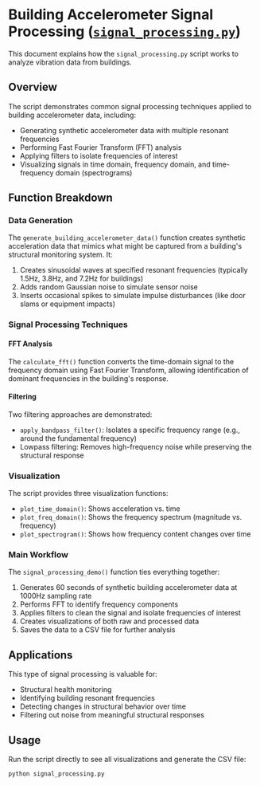 # Building Accelerometer Signal Processing ([`signal_processing.py`](signal_processing.py))

This document explains how the `signal_processing.py` script works to analyze vibration data from buildings.

## Overview

The script demonstrates common signal processing techniques applied to building accelerometer data, including:
- Generating synthetic accelerometer data with multiple resonant frequencies
- Performing Fast Fourier Transform (FFT) analysis
- Applying filters to isolate frequencies of interest
- Visualizing signals in time domain, frequency domain, and time-frequency domain (spectrograms)

## Function Breakdown

### Data Generation

The `generate_building_accelerometer_data()` function creates synthetic acceleration data that mimics what might be captured from a building's structural monitoring system. It:

1. Creates sinusoidal waves at specified resonant frequencies (typically 1.5Hz, 3.8Hz, and 7.2Hz for buildings)
2. Adds random Gaussian noise to simulate sensor noise
3. Inserts occasional spikes to simulate impulse disturbances (like door slams or equipment impacts)

### Signal Processing Techniques

#### FFT Analysis
The `calculate_fft()` function converts the time-domain signal to the frequency domain using Fast Fourier Transform, allowing identification of dominant frequencies in the building's response.

#### Filtering
Two filtering approaches are demonstrated:
- `apply_bandpass_filter()`: Isolates a specific frequency range (e.g., around the fundamental frequency)
- Lowpass filtering: Removes high-frequency noise while preserving the structural response

### Visualization

The script provides three visualization functions:
- `plot_time_domain()`: Shows acceleration vs. time
- `plot_freq_domain()`: Shows the frequency spectrum (magnitude vs. frequency)
- `plot_spectrogram()`: Shows how frequency content changes over time

### Main Workflow

The `signal_processing_demo()` function ties everything together:

1. Generates 60 seconds of synthetic building accelerometer data at 1000Hz sampling rate
2. Performs FFT to identify frequency components
3. Applies filters to clean the signal and isolate frequencies of interest
4. Creates visualizations of both raw and processed data
5. Saves the data to a CSV file for further analysis

## Applications

This type of signal processing is valuable for:
- Structural health monitoring
- Identifying building resonant frequencies
- Detecting changes in structural behavior over time
- Filtering out noise from meaningful structural responses

## Usage

Run the script directly to see all visualizations and generate the CSV file:

```python
python signal_processing.py
```
